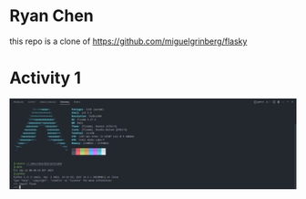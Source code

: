 # Ryan Chen
this repo is a clone of https://github.com/miguelgrinberg/flasky

# Activity 1

![Alt text](images/activity1.png)

